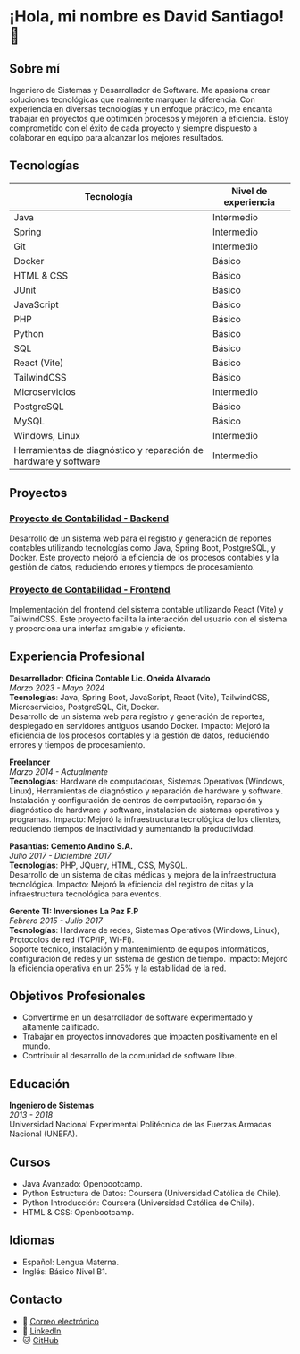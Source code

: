 # ¡Hola, mi nombre es David Santiago! 👋

## Sobre mí
Ingeniero de Sistemas y Desarrollador de Software. Me apasiona crear soluciones tecnológicas que realmente marquen la diferencia. Con experiencia en diversas tecnologías y un enfoque práctico, me encanta trabajar en proyectos que optimicen procesos y mejoren la eficiencia. Estoy comprometido con el éxito de cada proyecto y siempre dispuesto a colaborar en equipo para alcanzar los mejores resultados.

## Tecnologías

| Tecnología          | Nivel de experiencia |
|---------------------|----------------------|
| Java                | Intermedio           |
| Spring              | Intermedio           |
| Git                 | Intermedio           |
| Docker              | Básico               |
| HTML & CSS          | Básico               |
| JUnit               | Básico               |
| JavaScript          | Básico               |
| PHP                 | Básico               |
| Python              | Básico               |
| SQL                 | Básico               |
| React (Vite)        | Básico               |
| TailwindCSS         | Básico               |
| Microservicios      | Intermedio           |
| PostgreSQL          | Básico               |
| MySQL               | Básico               |
| Windows, Linux      | Intermedio           |
| Herramientas de diagnóstico y reparación de hardware y software | Intermedio |

## Proyectos

### [Proyecto de Contabilidad - Backend](https://github.com/dasv21/Proyecto-Contabilidad-Backend)
Desarrollo de un sistema web para el registro y generación de reportes contables utilizando tecnologías como Java, Spring Boot, PostgreSQL, y Docker. Este proyecto mejoró la eficiencia de los procesos contables y la gestión de datos, reduciendo errores y tiempos de procesamiento.

### [Proyecto de Contabilidad - Frontend](https://github.com/dasv21/Proyecto-Contabilidad-Frontend)
Implementación del frontend del sistema contable utilizando React (Vite) y TailwindCSS. Este proyecto facilita la interacción del usuario con el sistema y proporciona una interfaz amigable y eficiente.

## Experiencia Profesional

**Desarrollador: Oficina Contable Lic. Oneida Alvarado**  
_Marzo 2023 - Mayo 2024_  
**Tecnologías**: Java, Spring Boot, JavaScript, React (Vite), TailwindCSS, Microservicios, PostgreSQL, Git, Docker.  
Desarrollo de un sistema web para registro y generación de reportes, desplegado en servidores antiguos usando Docker. Impacto: Mejoró la eficiencia de los procesos contables y la gestión de datos, reduciendo errores y tiempos de procesamiento.

**Freelancer**  
_Marzo 2014 - Actualmente_  
**Tecnologías**: Hardware de computadoras, Sistemas Operativos (Windows, Linux), Herramientas de diagnóstico y reparación de hardware y software.  
Instalación y configuración de centros de computación, reparación y diagnóstico de hardware y software, instalación de sistemas operativos y programas. Impacto: Mejoró la infraestructura tecnológica de los clientes, reduciendo tiempos de inactividad y aumentando la productividad.

**Pasantías: Cemento Andino S.A.**  
_Julio 2017 - Diciembre 2017_  
**Tecnologías**: PHP, JQuery, HTML, CSS, MySQL.  
Desarrollo de un sistema de citas médicas y mejora de la infraestructura tecnológica. Impacto: Mejoró la eficiencia del registro de citas y la infraestructura tecnológica para eventos.

**Gerente TI: Inversiones La Paz F.P**  
_Febrero 2015 - Julio 2017_  
**Tecnologías**: Hardware de redes, Sistemas Operativos (Windows, Linux), Protocolos de red (TCP/IP, Wi-Fi).  
Soporte técnico, instalación y mantenimiento de equipos informáticos, configuración de redes y un sistema de gestión de tiempo. Impacto: Mejoró la eficiencia operativa en un 25% y la estabilidad de la red.

## Objetivos Profesionales

* Convertirme en un desarrollador de software experimentado y altamente calificado.
* Trabajar en proyectos innovadores que impacten positivamente en el mundo.
* Contribuir al desarrollo de la comunidad de software libre.

## Educación

**Ingeniero de Sistemas**  
_2013 - 2018_  
Universidad Nacional Experimental Politécnica de las Fuerzas Armadas Nacional (UNEFA).

## Cursos

* Java Avanzado: Openbootcamp.
* Python Estructura de Datos: Coursera (Universidad Católica de Chile).
* Python Introducción: Coursera (Universidad Católica de Chile).
* HTML & CSS: Openbootcamp.

## Idiomas

* Español: Lengua Materna.
* Inglés: Básico Nivel B1.

## Contacto

- 📧 [Correo electrónico](mailto:davidsantiago434@gmail.com)
- 👥 [LinkedIn](https://www.linkedin.com/in/david-santiago-207952224/)
- 🐱 [GitHub](https://github.com/dasv21)
